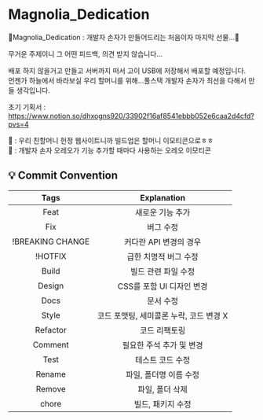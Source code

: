 # Magnolia_Dedication
👵Magnolia_Dedication : 개발자 손자가 만들어드리는 처음이자 마지막 선물...👵

무거운 주제이니 그 어떤 피드백, 의견 받지 않습니다...

배포 하지 않을거고 만들고 서버까지 떠서 고이 USB에 저장해서 배포할 예정입니다.
<br/>
언젠가 하늘에서 바라보실 우리 할머니를 위해...풀스택 개발자 손자가 최선을 다해서 만들 생각입니다.

초기 기획서 : https://www.notion.so/dhxogns920/33902f16af8541ebbb052e6caa2d4cfd?pvs=4


👵 : 우리 친할머니 헌정 웹사이트니까 빌드업은 할머니 이모티콘으로ㅎㅎ
<br/>
👦 : 개발자 손자 오레오가 기능 추가할 때마다 사용하는 오레오 이모티콘

## 💡 Commit Convention

|       Tags       |               Explanation               |
| :--------------: | :-------------------------------------: |
|       Feat       |            새로운 기능 추가             |
|       Fix        |                버그 수정                |
| !BREAKING CHANGE |         커다란 API 변경의 경우          |
|     !HOTFIX      |          급한 치명적 버그 수정          |
|      Build       |           빌드 관련 파일 수정           |
|      Design      |        CSS를 포함 UI 디자인 변경        |
|       Docs       |                문서 수정                |
|      Style       | 코드 포맷팅, 세미콜론 누락, 코드 변경 X |
|     Refactor     |              코드 리팩토링              |
|     Comment      |        필요한 주석 추가 및 변경         |
|       Test       |            테스트 코드 수정             |
|      Rename      |         파일, 폴더명 이름 수정          |
|      Remove      |             파일, 폴더 삭제             |
|      chore       |            빌드, 패키지 수정            |
